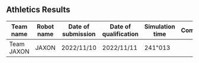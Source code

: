 ## Athletics Results

|  Team name       | Robot name | Date of submission | Date of qualification | Simulation time   | Comment | Materials |
| ----             | ----       | ----               | ----                  | ----              | ----    | ----      |
|  Team JAXON      |  JAXON     | 2022/11/10         | 2022/11/11            | 241"013           |         | [log](https://drive.google.com/file/d/1lVtNZdYc88D19GgG3fhgV6UQwmw5oVnM/view?usp=sharing) |